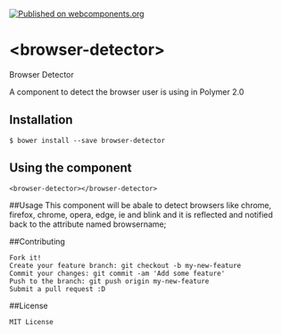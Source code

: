 [![Published on webcomponents.org](https://img.shields.io/badge/webcomponents.org-published-blue.svg)](https://www.webcomponents.org/element/owner/my-element)
# \<browser-detector\>

Browser Detector

A component to detect the browser user is using in Polymer 2.0


## Installation
```
$ bower install --save browser-detector
```

## Using the component

```
<browser-detector></browser-detector>
```

##Usage
<browser-detector></browser-detector>
This component will be abale to detect browsers like chrome, firefox, chrome, opera, edge, ie and blink and it is reflected  and notified back to the attribute named browsername;


##Contributing

```
Fork it!
Create your feature branch: git checkout -b my-new-feature
Commit your changes: git commit -am 'Add some feature'
Push to the branch: git push origin my-new-feature
Submit a pull request :D

```
##License

```
MIT License

```
